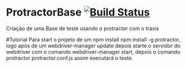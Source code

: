 # ProtractorBase [![Build Status](https://travis-ci.org/higorlaf12/ProtractorBase.svg?branch=master)](https://travis-ci.org/higorlaf12/ProtractorBase)
Criação de uma Base de teste usando o protractor com o travis

#Tutorial
    Para start o projeto de um npm install npm install -g protractor,
    logo após de um webdriver-manager update depois starte o servidor do webdriver com o comando
    webdriver-manager start, depois o comando protractor protractor.conf.js assim executará o teste.
